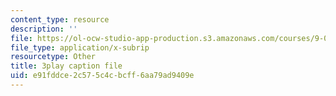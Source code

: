 ```yaml
---
content_type: resource
description: ''
file: https://ol-ocw-studio-app-production.s3.amazonaws.com/courses/9-00-introduction-to-psychology-fall-2004/e91fddce2c575c4cbcff6aa79ad9409e_10490.vtt
file_type: application/x-subrip
resourcetype: Other
title: 3play caption file
uid: e91fddce-2c57-5c4c-bcff-6aa79ad9409e
---
```

